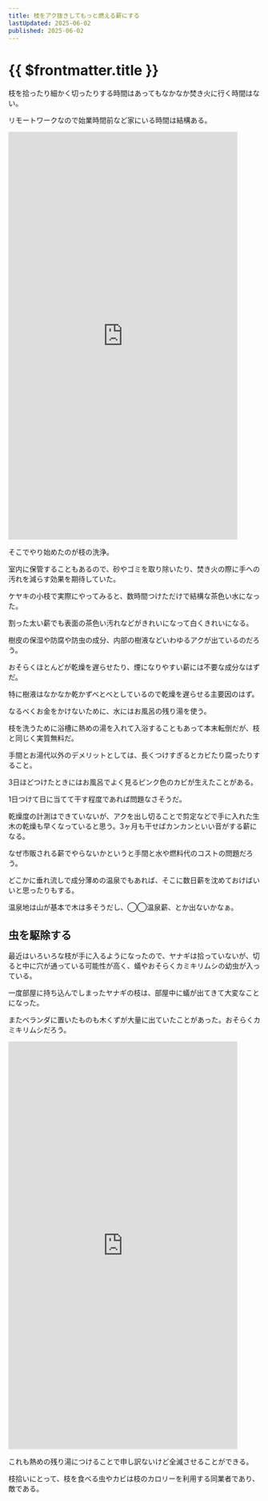 ```yaml
---
title: 枝をアク抜きしてもっと燃える薪にする
lastUpdated: 2025-06-02
published: 2025-06-02
---
```

# {{ $frontmatter.title }}

枝を拾ったり細かく切ったりする時間はあってもなかなか焚き火に行く時間はない。

リモートワークなので始業時間前など家にいる時間は結構ある。

<iframe width="458" height="815" src="https://www.youtube.com/embed/Dypfoh2_9bA" title="公園のケヤキの小枝で薪作り #枝薪" frameborder="0" allow="accelerometer; autoplay; clipboard-write; encrypted-media; gyroscope; picture-in-picture; web-share" referrerpolicy="strict-origin-when-cross-origin" allowfullscreen></iframe>

そこでやり始めたのが枝の洗浄。

室内に保管することもあるので、砂やゴミを取り除いたり、焚き火の際に手への汚れを減らす効果を期待していた。

ケヤキの小枝で実際にやってみると、数時間つけただけで結構な茶色い水になった。

割った太い薪でも表面の茶色い汚れなどがきれいになって白くきれいになる。

樹皮の保湿や防腐や防虫の成分、内部の樹液などいわゆるアクが出ているのだろう。

おそらくほとんどが乾燥を遅らせたり、煙になりやすい薪には不要な成分なはずだ。

特に樹液はなかなか乾かずべとべとしているので乾燥を遅らせる主要因のはず。

なるべくお金をかけないために、水にはお風呂の残り湯を使う。

枝を洗うために浴槽に熱めの湯を入れて入浴することもあって本末転倒だが、枝と同じく実質無料だ。

手間とお湯代以外のデメリットとしては、長くつけすぎるとカビたり腐ったりすること。

3日ほどつけたときにはお風呂でよく見るピンク色のカビが生えたことがある。

1日つけて日に当てて干す程度であれば問題なさそうだ。

乾燥度の計測はできていないが、アクを出し切ることで剪定などで手に入れた生木の乾燥も早くなっていると思う。3ヶ月も干せばカンカンといい音がする薪になる。

なぜ市販される薪でやらないかというと手間と水や燃料代のコストの問題だろう。

どこかに垂れ流しで成分薄めの温泉でもあれば、そこに数日薪を沈めておけばいいと思ったりもする。

温泉地は山が基本で木は多そうだし、◯◯温泉薪、とか出ないかなぁ。


## 虫を駆除する

最近はいろいろな枝が手に入るようになったので、ヤナギは拾っていないが、切ると中に穴が通っている可能性が高く、蟻やおそらくカミキリムシの幼虫が入っている。

一度部屋に持ち込んでしまったヤナギの枝は、部屋中に蟻が出てきて大変なことになった。

またベランダに置いたものも木くずが大量に出ていたことがあった。おそらくカミキリムシだろう。

<iframe width="458" height="815" src="https://www.youtube.com/embed/K1B1Kevk29s" title="荒川河川敷 柳の枝をゲットして洗って干す #枝薪" frameborder="0" allow="accelerometer; autoplay; clipboard-write; encrypted-media; gyroscope; picture-in-picture; web-share" referrerpolicy="strict-origin-when-cross-origin" allowfullscreen></iframe>

これも熱めの残り湯につけることで申し訳ないけど全滅させることができる。

枝拾いにとって、枝を食べる虫やカビは枝のカロリーを利用する同業者であり、敵である。
